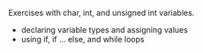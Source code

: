 Exercises with char, int, and unsigned int variables. 
- declaring variable types and assigning values
- using if, if ... else, and while loops

